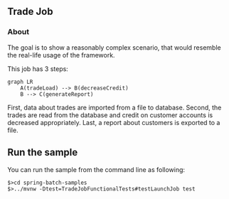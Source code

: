 ## Trade Job

### About

The goal is to show a reasonably complex scenario, that would
resemble the real-life usage of the framework.

This job has 3 steps:

```mermaid
graph LR
    A(tradeLoad) --> B(decreaseCredit)
    B --> C(generateReport)
```

First, data about trades are imported from a
file to database. Second, the trades are read from the database and
credit on customer accounts is decreased appropriately. Last, a
report about customers is exported to a file.

## Run the sample

You can run the sample from the command line as following:

```
$>cd spring-batch-samples
$>../mvnw -Dtest=TradeJobFunctionalTests#testLaunchJob test
```